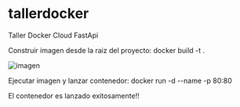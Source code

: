 # tallerdocker
Taller Docker Cloud FastApi

Construir imagen desde la raiz del proyecto:
docker build -t <imagen> .

![imagen](https://github.com/user-attachments/assets/5b1c1bf1-a256-4004-b81a-04449338fac4)


Ejecutar imagen y lanzar contenedor:
docker run -d --name <contenedor> -p 80:80 <imagen>

El contenedor es lanzado exitosamente!!
